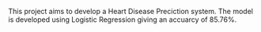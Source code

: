 This project aims to develop a Heart Disease Preciction system. The model is developed using Logistic Regression giving an accuarcy of 85.76%.
